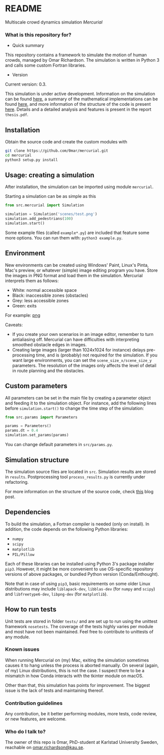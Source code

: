 # README #

Multiscale crowd dynamics simulation *Mercurial*

### What is this repository for? ###

* Quick summary

This repository contains a framework to simulate the motion of human crowds, managed by Omar Richardson.
The simulation is written in Python 3 and calls some custom Fortran libraries.

* Version

Current version: 0.3.

This simulation is under active development.
Information on the simulation can be found [here](https://symbols.hotell.kau.se/2016/11/30/mercurial/), a summary of the mathematical implementations can be found [here](https://symbols.hotell.kau.se/2016/11/20/graduation-project/), and more information of the structure of the code is present [here](https://symbols.hotell.kau.se/2018/02/05/mercurial-2/).
Details and a detailed analysis and features is present in the report `thesis.pdf`.

## Installation ##

Obtain the source code and create the custom modules with

```bash
git clone https://github.com/0mar/mercurial.git
cd mercurial
python3 setup.py install
```

## Usage: creating a simulation ##

After installation, the simulation can be imported using module `mercurial`.

Starting a simulation can be as simple as this

```python
from src.mercurial import Simulation

simulation = Simulation('scenes/test.png')
simulation.add_pedestrians(100)
simulation.start()
```

Some example files (called `example*.py`) are included that feature some more options.
You can run them with: `python3 example.py`.

## Environment ##

New environments can be created using Windows' Paint, Linux's Pinta, Mac's preview, or whatever (simple) image editing program you have. Store the images in PNG format and load them in the simulation. Mercurial interprets them as follows:

* White: normal accessible space
* Black: inaccessible zones (obstacles)
* Grey: less accessible zones
* Green: exits

For example:
[png](scenes/office.png)

Caveats:
* If you create your own scenarios in an image editor, remember to turn antialiasing off. Mercurial can have difficulties with interpreting smoothed obstacle edges in images.
* Creating large images (larger than 1024x1024 for instance) delays pre-processing time, and is (probably) not required for the simulation. If you want large environments, you can set the `scene_size_x/scene_size_y` parameters.
The resolution of the images only affects the level of detail in route planning and the obstacles.

## Custom parameters ##

All parameters can be set in the main file by creating a parameter object and feeding it to the simulation object. For instance, add the following lines before `simulation.start()` to change the time step of the simulation:

```python
from src.params import Parameters

params = Parameters()
params.dt = 0.4
simulation.set_params(params)
```

You can change default parameters in `src/params.py`.

## Simulation structure ##

The simulation source files are located in `src`. Simulation results are stored in `results`.
Postprocessing tool `process_results.py` is currently under refactoring.

For more information on the structure of the source code, check [this](https://symbols.hotell.kau.se/2018/02/05/mercurial-2/) blog post.

## Dependencies ##

To build the simulation, a Fortran compiler is needed (only on install). In addition, the code depends on the following Python libraries:

- `numpy`
- `scipy`
- `matplotlib`
- `PIL/Pillow`

Each of these libraries can be installed using Python 3's package installer `pip3`.
However, it might be more convenient to use OS-specific repository versions of above packages, or bundled Python version (Conda/Enthought).

Note that in case of using `pip3`, basic requirements on some older Linux distributions may include `liblapack-dev`, `libblas-dev` (for `numpy` and `scipy`) and `libfreetype6-dev`, `libpng-dev` (for `matplotlib`).

## How to run tests ##

Unit tests are stored in folder `tests/` and are set up to run using the unittest framework `nosetests`.
The coverage of the tests highly varies per module and most have not been maintained. Feel free to contribute to unittests of any module.

### Known issues ###

When running Mercurial on (my) Mac, exiting the simulation sometimes causes it to hang unless the process is aborted manually.
On several (again, of my) Linux distributions, this is not the case.
I suspect there to be a mismatch in how Conda interacts with the tkinter module on macOS.

Other than that, this simulation has points for improvement. The biggest issue is the lack of tests and maintaining thereof.

### Contribution guidelines ###

Any contribution, be it better performing modules, more tests, code review, or new features, are welcome.

### Who do I talk to? ###

The owner of this repo is 0mar, PhD-student at Karlstad University Sweden,
 reachable on omar.richardson@kau.se.
